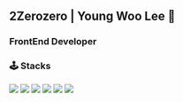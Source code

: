 
<H2> 2Zerozero | Young Woo Lee 👋 </H2>
<H3> FrontEnd Developer </H3>


<H3>🕹️ Stacks </H3>

<img src="https://img.shields.io/badge/html5-E34F26?style=flat&logo=html5&logoColor=white"/> <img src="https://img.shields.io/badge/css-1572B6?style=flat&logo=css3&logoColor=white"/> <img src="https://img.shields.io/badge/javascript-F7DF1E?style=flat&logo=javascript&logoColor=black"/> <img src="https://img.shields.io/badge/typescript-3178C6?style=flat&logo=typescript&logoColor=white"/> 
<img src="https://img.shields.io/badge/react.js-61DAFB?style=flat&logo=react&logoColor=black"/> <img src="https://img.shields.io/badge/next.js-000000?style=flat&logo=next.js&logoColor=white"/>

